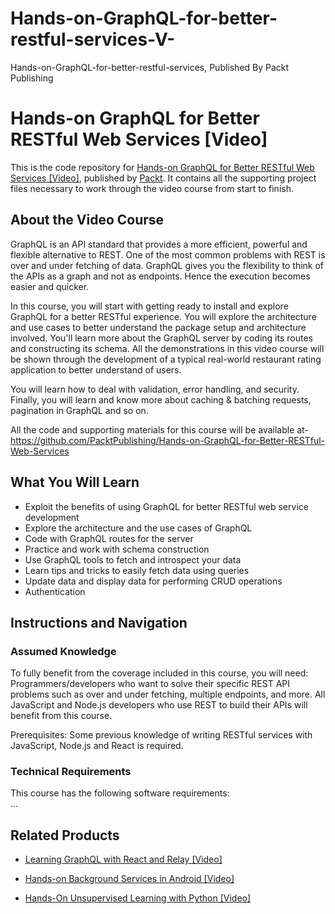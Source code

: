 # Hands-on-GraphQL-for-better-restful-services-V-
Hands-on-GraphQL-for-better-restful-services, Published By Packt Publishing
# Hands-on GraphQL for Better RESTful Web Services [Video]
This is the code repository for [Hands-on GraphQL for Better RESTful Web Services [Video]](https://www.packtpub.com/application-development/hands-graphql-better-restful-web-services-video?utm_source=github&utm_medium=repository&utm_campaign=9781788995627), published by [Packt](https://www.packtpub.com/?utm_source=github). It contains all the supporting project files necessary to work through the video course from start to finish.
## About the Video Course
GraphQL is an API standard that provides a more efficient, powerful and flexible alternative to REST. One of the most common problems with REST is over and under fetching of data. GraphQL gives you the flexibility to think of the APIs as a graph and not as endpoints. Hence the execution becomes easier and quicker.

In this course, you will start with getting ready to install and explore GraphQL for a better RESTful experience. You will explore the architecture and use cases to better understand the package setup and architecture involved. You'll learn more about the GraphQL server by coding its routes and constructing its schema. All the demonstrations in this video course will be shown through the development of a typical real-world restaurant rating application to better understand of users.

You will learn how to deal with validation, error handling, and security. Finally, you will learn and know more about caching & batching requests, pagination in GraphQL and so on.

All the code and supporting materials for this course will be available at- https://github.com/PacktPublishing/Hands-on-GraphQL-for-Better-RESTful-Web-Services

<H2>What You Will Learn</H2>
<DIV class=book-info-will-learn-text>
<UL>
<LI> Exploit the benefits of using GraphQL for better RESTful web service development
<LI>Explore the architecture and the use cases of GraphQL 
<LI>Code with GraphQL routes for the server
<LI> Practice and work with schema construction
<LI>Use GraphQL tools to fetch and introspect your data
<LI>Learn tips and tricks to easily fetch data using queries 
<LI>Update data and display data for performing CRUD operations
<LI>Authentication
 </LI></UL></DIV>

## Instructions and Navigation
### Assumed Knowledge
To fully benefit from the coverage included in this course, you will need:<br/>
Programmers/developers who want to solve their specific REST API problems such as over and under fetching, multiple endpoints, and more. All JavaScript and Node.js developers who use REST to build their APIs will benefit from this course.

Prerequisites: Some previous knowledge of writing RESTful services with JavaScript, Node.js and React is required.
### Technical Requirements
This course has the following software requirements:<br/>
...

## Related Products
* [Learning GraphQL with React and Relay [Video]](https://www.packtpub.com/application-development/learning-graphql-react-and-relay-video?utm_source=github&utm_medium=repository&utm_campaign=9781788623285)

* [Hands-on Background Services in Android [Video]](https://www.packtpub.com/application-development/hands-background-services-android-video?utm_source=github&utm_medium=repository&utm_campaign=9781788993807)

* [Hands-On Unsupervised Learning with Python [Video]](https://www.packtpub.com/application-development/hands-unsupervised-learning-python-video?utm_source=github&utm_medium=repository&utm_campaign=9781788992855)

